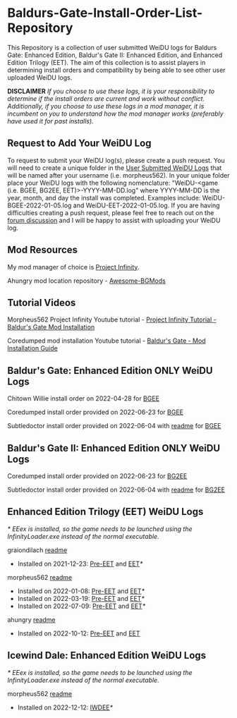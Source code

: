 # Baldurs-Gate-Install-Order-List-Repository
This Repository is a collection of user submitted WeiDU logs for Baldurs Gate: Enhanced Edition, Baldur's Gate II: Enhanced Edition, and Enhanced Edition Trilogy (EET). The aim of this collection is to assist players in determining install orders and compatibility by being able to see other user uploaded WeiDU logs.

**DISCLAIMER** _If you choose to use these logs, it is your responsibility to determine if the install orders are current and work without conflict. Additionally, if you choose to use these logs in a mod manager, it is incumbent on you to understand how the mod manager works (preferably have used it for past installs)._

## Request to Add Your WeiDU Log
To request to submit your WeiDU log(s), please create a push request. You will need to create a unique folder in the [User Submitted WeiDU Logs](https://github.com/morpheus562/Baldurs-Gate-Install-Order-List-Repository/tree/main/user-submitted-weidu-logs) that will be named after your username (i.e. morpheus562). In your unique folder place your WeiDU logs with the following nomenclature: "WeiDU-<game (i.e. BGEE, BG2EE, EET)>-YYYY-MM-DD.log" where YYYY-MM-DD is the year, month, and day the install was completed. Examples include: WeiDU-BGEE-2022-01-05.log and WeiDU-EET-2022-01-05.log. If you are having difficulties creating a push request, please feel free to reach out on the [forum discussion](https://www.gibberlings3.net/forums/topic/33931-baldurs-gate-install-order-list-repository/) and I will be happy to assist with uploading your WeiDU log.

## Mod Resources

My mod manager of choice is [Project Infinity](https://forums.beamdog.com/discussion/74335/project-infinity-mod-manager-for-baldurs-gate-icewind-dale-planescape-torment-and-eet/p1).

Ahungry mod location repository - [Awesome-BGMods](https://ahungry.github.io/awesome-bgmods/)

## Tutorial Videos


Morpheus562 Project Infinity Youtube tutorial - [Project Infinity Tutorial - Baldur's Gate Mod Installation](https://www.youtube.com/watch?v=wt1mWX2zo_4)

Coredumped mod installation Youtube tutorial - [Baldur's Gate - Mod Installation Guide](https://www.youtube.com/watch?v=Dpumgv99_iI)

## Baldur's Gate: Enhanced Edition ONLY WeiDU Logs

Chitown Willie install order on 2022-04-28 for [BGEE](https://raw.githubusercontent.com/morpheus562/Baldurs-Gate-Install-Order-List-Repository/main/user-submitted-weidu-logs/chitownwillie/WeiDU-BGEE-2022-04-28.log)

Coredumped install order provided on 2022-06-23 for [BGEE](https://raw.githubusercontent.com/morpheus562/Baldurs-Gate-Install-Order-List-Repository/main/user-submitted-weidu-logs/coredumped/WeiDU-BGEE-2022-06-21.log)

Subtledoctor install order provided on 2022-06-04 with [readme](https://github.com/morpheus562/Baldurs-Gate-Install-Order-List-Repository/blob/main/user-submitted-weidu-logs/subtledoctor/readme.md) for [BGEE](https://raw.githubusercontent.com/morpheus562/Baldurs-Gate-Install-Order-List-Repository/main/user-submitted-weidu-logs/subtledoctor/WeiDU-BGEE-2022-06-04.log)

## Baldur's Gate II: Enhanced Edition ONLY WeiDU Logs

Coredumped install order provided on 2022-06-23 for [BG2EE](https://raw.githubusercontent.com/morpheus562/Baldurs-Gate-Install-Order-List-Repository/main/user-submitted-weidu-logs/coredumped/WeiDU-BG2EE-2022-06-21.log)

Subtledoctor install order provided on 2022-06-04 with [readme](https://github.com/morpheus562/Baldurs-Gate-Install-Order-List-Repository/blob/main/user-submitted-weidu-logs/subtledoctor/readme.md) for [BG2EE](https://raw.githubusercontent.com/morpheus562/Baldurs-Gate-Install-Order-List-Repository/main/user-submitted-weidu-logs/subtledoctor/WeiDU-BG2EE-2022-06-04.log)

## Enhanced Edition Trilogy (EET) WeiDU Logs
_* EEex is installed, so the game needs to be launched using the InfinityLoader.exe instead of the normal executable._

graiondilach [readme](https://github.com/morpheus562/Baldurs-Gate-Install-Order-List-Repository/blob/main/user-submitted-weidu-logs/graiondilach/readme.md)
- Installed on 2021-12-23: [Pre-EET](https://raw.githubusercontent.com/morpheus562/Baldurs-Gate-Install-Order-List-Repository/main/user-submitted-weidu-logs/graiondilach/WeiDU-BGEE-2021-12-23.log) and [EET](https://raw.githubusercontent.com/morpheus562/Baldurs-Gate-Install-Order-List-Repository/main/user-submitted-weidu-logs/graiondilach/WeiDU-EET-2021-12-23.log)_*_

morpheus562 [readme](https://github.com/morpheus562/Baldurs-Gate-Install-Order-List-Repository/blob/main/user-submitted-weidu-logs/morpheus562/readme.md)
- Installed on 2022-01-08: [Pre-EET](https://raw.githubusercontent.com/morpheus562/Baldurs-Gate-Install-Order-List-Repository/main/user-submitted-weidu-logs/morpheus562/WeiDU-BGEE-2022-01-05.log) and [EET](https://raw.githubusercontent.com/morpheus562/Baldurs-Gate-Install-Order-List-Repository/main/user-submitted-weidu-logs/morpheus562/WeiDU-EET-2022-01-05.log)_*_
- Installed on 2022-03-19: [Pre-EET](https://raw.githubusercontent.com/morpheus562/Baldurs-Gate-Install-Order-List-Repository/main/user-submitted-weidu-logs/morpheus562/WeiDU-BGEE-2022-03-19.log) and [EET](https://raw.githubusercontent.com/morpheus562/Baldurs-Gate-Install-Order-List-Repository/main/user-submitted-weidu-logs/morpheus562/WeiDU-EET-2022-03-19.log)_*_
- Installed on 2022-07-09: [Pre-EET](https://raw.githubusercontent.com/morpheus562/Baldurs-Gate-Install-Order-List-Repository/main/user-submitted-weidu-logs/morpheus562/WeiDU-BGEE-2022-07-09.log) and [EET](https://raw.githubusercontent.com/morpheus562/Baldurs-Gate-Install-Order-List-Repository/main/user-submitted-weidu-logs/morpheus562/WeiDU-EET-2022-07-09.log)_*_

ahungry [readme](https://github.com/morpheus562/Baldurs-Gate-Install-Order-List-Repository/blob/main/user-submitted-weidu-logs/ahungry/README.md)
- Installed on 2022-10-12: [Pre-EET](https://raw.githubusercontent.com/morpheus562/Baldurs-Gate-Install-Order-List-Repository/main/user-submitted-weidu-logs/ahungry/WeiDU-BGEE-2022-10-12.log) and [EET](https://raw.githubusercontent.com/morpheus562/Baldurs-Gate-Install-Order-List-Repository/main/user-submitted-weidu-logs/ahungry/WeiDU-EET-2022-10-12.log)

## Icewind Dale: Enhanced Edition WeiDU Logs
_* EEex is installed, so the game needs to be launched using the InfinityLoader.exe instead of the normal executable._

morpheus562 [readme](https://github.com/morpheus562/Baldurs-Gate-Install-Order-List-Repository/blob/main/user-submitted-weidu-logs/morpheus562/readme.md)
- Installed on 2022-12-12: [IWDEE](https://raw.githubusercontent.com/morpheus562/Baldurs-Gate-Install-Order-List-Repository/main/user-submitted-weidu-logs/morpheus562/WeiDU-IWDEE-2022-12-12.log)_*_
